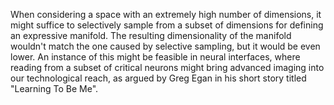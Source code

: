 When considering a space with an extremely high number of dimensions, it might suffice to selectively sample from a subset of dimensions for defining an expressive manifold. The resulting dimensionality of the manifold wouldn't match the one caused by selective sampling, but it would be even lower. An instance of this might be feasible in neural interfaces, where reading from a subset of critical neurons might bring advanced imaging into our technological reach, as argued by Greg Egan in his short story titled "Learning To Be Me".